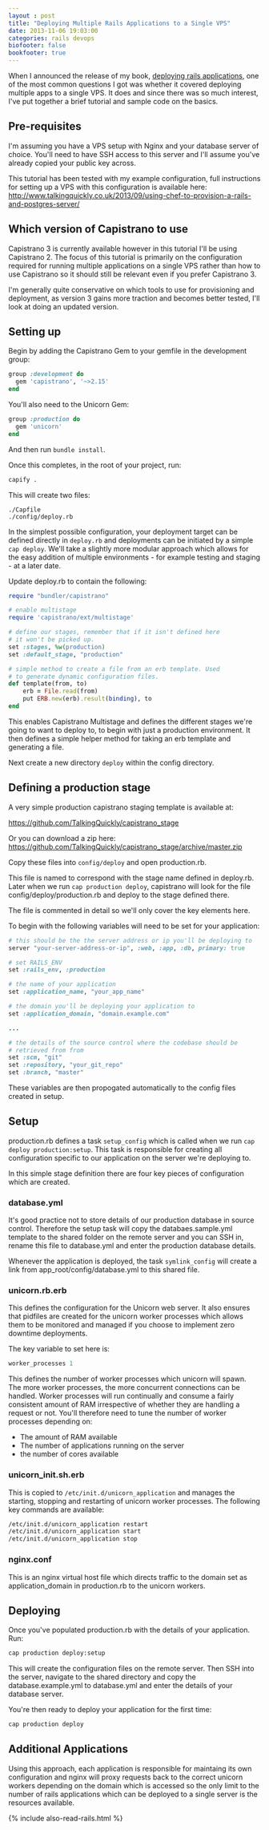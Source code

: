 ```yaml
---
layout : post
title: "Deploying Multiple Rails Applications to a Single VPS"
date: 2013-11-06 19:03:00
categories: rails devops
biofooter: false
bookfooter: true
---
```


When I announced the release of my book, [deploying rails applications](https://leanpub.com/deploying_rails_applications), one of the most common questions I got was whether it covered deploying multiple apps to a single VPS. It does and since there was so much interest, I've put together a brief tutorial and sample code on the basics.

## Pre-requisites

I'm assuming you have a VPS setup with Nginx and your database server of choice. You'll need to have SSH access to this server and I'll assume you've already copied your public key across.

This tutorial has been tested with my example configuration, full instructions for setting up a VPS with this configuration is available here: <http://www.talkingquickly.co.uk/2013/09/using-chef-to-provision-a-rails-and-postgres-server/>

## Which version of Capistrano to use

Capistrano 3 is currently available however in this tutorial I'll be using Capistrano 2. The focus of this tutorial is primarily on the configuration required for running multiple applications on a single VPS rather than how to use Capistrano so it should still be relevant even if you prefer Capistrano 3.

I'm generally quite conservative on which tools to use for provisioning and deployment, as version 3 gains more traction and becomes better tested, I'll look at doing an updated version.

## Setting up

Begin by adding the Capistrano Gem to your gemfile in the development group:

``` ruby
group :development do
  gem 'capistrano', '~>2.15'
end
``` 

You'll also need to the Unicorn Gem:

``` ruby
group :production do
  gem 'unicorn'
end
```
    

And then run `bundle install`.

Once this completes, in the root of your project, run:

``` bash
capify .
```
    

This will create two files:

```
./Capfile
./config/deploy.rb
``` 

In the simplest possible configuration, your deployment target can be defined directly in `deploy.rb` and deployments can be initiated by a simple `cap deploy`. We'll take a slightly more modular approach which allows for the easy addition of multiple environments - for example testing and staging - at a later date.

Update deploy.rb to contain the following:

``` ruby
require "bundler/capistrano"

# enable multistage
require 'capistrano/ext/multistage'

# define our stages, remember that if it isn't defined here
# it won't be picked up.
set :stages, %w(production)
set :default_stage, "production"

# simple method to create a file from an erb template. Used
# to generate dynamic configuration files.
def template(from, to)
    erb = File.read(from)
    put ERB.new(erb).result(binding), to
end
```

This enables Capistrano Multistage and defines the different stages we're going to want to deploy to, to begin with just a production environment. It then defines a simple helper method for taking an erb template and generating a file.

Next create a new directory `deploy` within the config directory.

## Defining a production stage

A very simple production capistrano staging template is available at:

<https://github.com/TalkingQuickly/capistrano_stage>

Or you can download a zip here: <https://github.com/TalkingQuickly/capistrano_stage/archive/master.zip>

Copy these files into `config/deploy` and open production.rb.

This file is named to correspond with the stage name defined in deploy.rb. Later when we run `cap production deploy`, capistrano will look for the file config/deploy/production.rb and deploy to the stage defined there.

The file is commented in detail so we'll only cover the key elements here.

To begin with the following variables will need to be set for your application:

``` ruby
# this should be the the server address or ip you'll be deploying to
server "your-server-address-or-ip", :web, :app, :db, primary: true

# set RAILS_ENV
set :rails_env, :production

# the name of your application
set :application_name, "your_app_name"

# the domain you'll be deploying your application to
set :application_domain, "domain.example.com"

...

# the details of the source control where the codebase should be
# retrieved from from
set :scm, "git"
set :repository, "your_git_repo"
set :branch, "master"
```

These variables are then propogated automatically to the config files created in setup.

## Setup

production.rb defines a task `setup_config` which is called when we run `cap deploy production:setup`. This task is responsible for creating all configuration specific to our application on the server we're deploying to.

In this simple stage definition there are four key pieces of configuration which are created.

### database.yml

It's good practice not to store details of our production database in source control. Therefore the setup task will copy the databaes.sample.yml template to the shared folder on the remote server and you can SSH in, rename this file to database.yml and enter the production database details.

Whenever the application is deployed, the task `symlink_config` will create a link from app_root/config/database.yml to this shared file.

### unicorn.rb.erb

This defines the configuration for the Unicorn web server. It also ensures that pidfiles are created for the unicorn worker processes which allows them to be monitored and managed if you choose to implement zero downtime deployments.

The key variable to set here is:

``` ruby
worker_processes 1
```

This defines the number of worker processes which unicorn will spawn. The more worker processes, the more concurrent connections can be handled. Worker processes will run continually and consume a fairly consistent amount of RAM irrespective of whether they are handling a request or not. You'll therefore need to tune the number of worker processes depending on:

*   The amount of RAM available
*   The number of applications running on the server
*   the number of cores available

### unicorn_init.sh.erb

This is copied to `/etc/init.d/unicorn_application` and manages the starting, stopping and restarting of unicorn worker processes. The following key commands are available:

``` bash
/etc/init.d/unicorn_application restart
/etc/init.d/unicorn_application start
/etc/init.d/unicorn_application stop
```

### nginx.conf

This is an nginx virtual host file which directs traffic to the domain set as application_domain in production.rb to the unicorn workers.

## Deploying

Once you've populated production.rb with the details of your application. Run:

``` bash
cap production deploy:setup
```
    

This will create the configuration files on the remote server. Then SSH into the server, navigate to the shared directory and copy the database.example.yml to database.yml and enter the details of your database server.

You're then ready to deploy your application for the first time:

``` bash
cap production deploy
```

## Additional Applications

Using this approach, each application is responsible for maintaing its own configuration and nginx will proxy requests back to the correct unicorn workers depending on the domain which is accessed so the only limit to the number of rails applications which can be deployed to a single server is the resources available.

{% include also-read-rails.html %}
